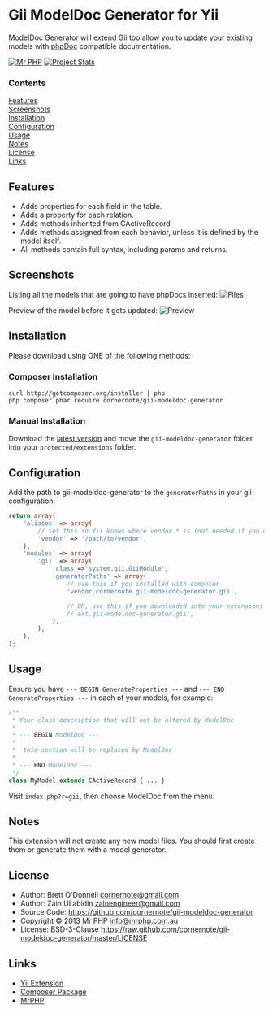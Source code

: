 # Gii ModelDoc Generator for Yii

ModelDoc Generator will extend Gii too allow you to update your existing models with [phpDoc](http://www.phpdoc.org/) compatible documentation.

[![Mr PHP](https://raw.github.com/cornernote/mrphp-assets/master/img/code-banner.png)](http://mrphp.com.au) [![Project Stats](https://www.ohloh.net/p/gii-modeldoc-generator/widgets/project_thin_badge.gif)](https://www.ohloh.net/p/gii-modeldoc-generator)


### Contents

[Features](#features)  
[Screenshots](#screenshots)  
[Installation](#installation)  
[Configuration](#configuration)  
[Usage](#usage)  
[Notes](#notes)  
[License](#license)  
[Links](#links) 


## Features

- Adds properties for each field in the table.
- Adds a property for each relation.
- Adds methods inherited from CActiveRecord
- Adds methods assigned from each behavior, unless it is defined by the model itself.
- All methods contain full syntax, including params and returns.


## Screenshots

Listing all the models that are going to have phpDocs inserted:
![Files](https://raw.github.com/cornernote/gii-modeldoc-generator/master/screenshot/files.png)

Preview of the model before it gets updated:
![Preview](https://raw.github.com/cornernote/gii-modeldoc-generator/master/screenshot/preview.png)


## Installation

Please download using ONE of the following methods:


### Composer Installation

```
curl http://getcomposer.org/installer | php
php composer.phar require cornernote/gii-modeldoc-generator
```


### Manual Installation

Download the [latest version](https://github.com/cornernote/gii-modeldoc-generator/archive/master.zip) and move the `gii-modeldoc-generator` folder into your `protected/extensions` folder.


## Configuration

Add the path to gii-modeldoc-generator to the `generatorPaths` in your gii configuration:

```php
return array(
	'aliases' => array(
		// set this so Yii knows where vendor.* is (not needed if you downloaded into your extensions folder)
		'vendor' => '/path/to/vendor',
	),
	'modules' => array(
		'gii' => array(
			'class'=>'system.gii.GiiModule',
			'generatorPaths' => array(
				// use this if you installed with composer
				'vendor.cornernote.gii-modeldoc-generator.gii',

				// OR, use this if you downloaded into your extensions folder
				//'ext.gii-modeldoc-generator.gii',
			),
		),
	),
);
```

## Usage

Ensure you have `--- BEGIN GenerateProperties ---` and `--- END GenerateProperties ---` in each of your models, for example:

```php
/**
 * Your class description that will not be altered by ModelDoc
 *
 * --- BEGIN ModelDoc ---
 *
 *  this section will be replaced by ModelDoc
 *
 * --- END ModelDoc ---
 */
class MyModel extends CActiveRecord { ... }
```

Visit `index.php?r=gii`, then choose ModelDoc from the menu.


## Notes

This extension will not create any new model files.  You should first create them or generate them with a model generator.


## License

- Author: Brett O'Donnell <cornernote@gmail.com>
- Author: Zain Ul abidin <zainengineer@gmail.com>
- Source Code: https://github.com/cornernote/gii-modeldoc-generator
- Copyright © 2013 Mr PHP <info@mrphp.com.au>
- License: BSD-3-Clause https://raw.github.com/cornernote/gii-modeldoc-generator/master/LICENSE



## Links

- [Yii Extension](http://www.yiiframework.com/extension/gii-modeldoc-generator)
- [Composer Package](https://packagist.org/packages/cornernote/gii-modeldoc-generator)
- [MrPHP](http://mrphp.com.au)
